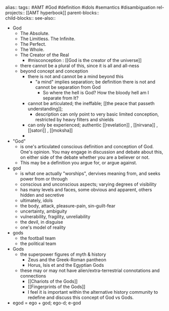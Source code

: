 alias::
tags:: #AMT #God #definition #idols #semantics #disambiguation 
rel-projects:: [[AMT hyperbook]]
parent-blocks::   
child-blocks::
see-also::

- God
	- The Absolute.
	- The Limitless. The Infinite.
	- The Perfect.
	- The Whole.
	- The Creator of the Real
		- #misconception : [[God is the creator of the universe]]
	- there cannot be a plural of this, since it is all and all-ness
	- beyond concept and conception
		- there is not and cannot be a mind beyond this
			- "a mind" implies separation; be definition there is not and cannot be separation from God
				- So where the hell is God? How the bloody hell am I separate from It?
		- cannot be articulated; the ineffable; [[the peace that passeth understanding]];
			- description can only point to very basic limited conception, restricted by heavy filters and shields
		- can only be experienced; authentic [[revelation]] , [[nirvana]] , [[satori]] , [[moksha]]
		-
- "God"
	- is one's articulated conscious definition and conception of God. One's opinion. You may engage in discussion and debate about this, on either side of the debate whether you are a believer or not.
	- This may be a definition you argue for, or argue against.
- god
	- is what one actually "worships", dervives meaning from, and seeks power from or through
	- conscious and unconscious aspects; varying degrees of visibility
	- has many levels and faces, some obvious and apparent, others hidden and secretive
	- ultimately, idols
	- the body, attack, pleasure-pain, sin-guilt-fear
	- uncertainty, ambiguity
	- vulnerability, fragility, unreliability
	- the devil, in disguise
	- one's model of reality
- gods
	- the football team
	- the political team
- Gods
	- the superpower figures of myth & history
		- Zeus and the Greek-Roman pantheon
		- Horus, Isis et and the Egyptian Gods
	- these may or may not have alien/extra-terrestrial connotations and connections
		- [[Chariots of the Gods]]
		- [[Fingerprints of the Gods]]
		- I feel it is important within the alternative history community to redefine and discuss this concept of God vs Gods.
- egod = ego + god; ego-d; e-god